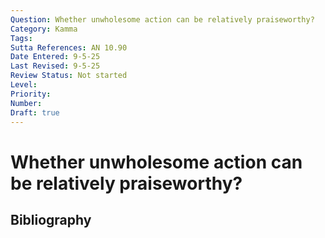 ```yaml
---
Question: Whether unwholesome action can be relatively praiseworthy?
Category: Kamma
Tags: 
Sutta References: AN 10.90
Date Entered: 9-5-25
Last Revised: 9-5-25
Review Status: Not started
Level: 
Priority: 
Number: 
Draft: true
---
```


# Whether unwholesome action can be relatively praiseworthy?

## Bibliography

<!-- 

Notes:

That is, whether an action that is wrong, but was done with/alongside/including actions which themselves are blameworthy can be praiseworthy, such as stealing a bike to give to a poor child in need?

-->